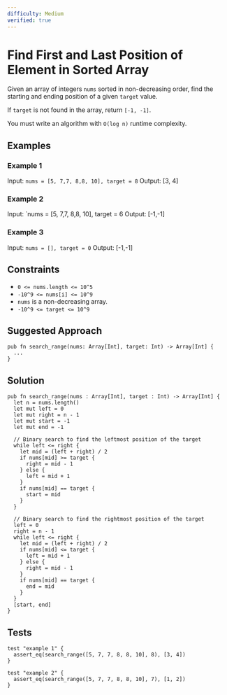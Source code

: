```yaml
---
difficulty: Medium
verified: true
---
```


# Find First and Last Position of Element in Sorted Array

Given an array of integers `nums` sorted in non-decreasing order, find the starting and ending position of a given `target` value.

If `target` is not found in the array, return `[-1, -1]`.

You must write an algorithm with `O(log n)` runtime complexity.

## Examples

### Example 1

Input: `nums = [5, 7,7, 8,8, 10], target = 8`
Output: [3, 4]

### Example 2

Input: `nums = [5, 7,7, 8,8, 10], target = 6
Output: [-1,-1]

### Example 3

Input: `nums = [], target = 0`
Output: [-1,-1]

## Constraints

- `0 <= nums.length <= 10^5`
- `-10^9 <= nums[i] <= 10^9`
- `nums` is a non-decreasing array.
- `-10^9 <= target <= 10^9`

## Suggested Approach

```mbt nocheck
pub fn search_range(nums: Array[Int], target: Int) -> Array[Int] {
  ...
}
```

## Solution

```mbt
pub fn search_range(nums : Array[Int], target : Int) -> Array[Int] {
  let n = nums.length()
  let mut left = 0
  let mut right = n - 1
  let mut start = -1
  let mut end = -1

  // Binary search to find the leftmost position of the target
  while left <= right {
    let mid = (left + right) / 2
    if nums[mid] >= target {
      right = mid - 1
    } else {
      left = mid + 1
    }
    if nums[mid] == target {
      start = mid
    }
  }

  // Binary search to find the rightmost position of the target
  left = 0
  right = n - 1
  while left <= right {
    let mid = (left + right) / 2
    if nums[mid] <= target {
      left = mid + 1
    } else {
      right = mid - 1
    }
    if nums[mid] == target {
      end = mid
    }
  }
  [start, end]
}
```

## Tests

```moonbit
test "example 1" {
  assert_eq(search_range([5, 7, 7, 8, 8, 10], 8), [3, 4])
}

test "example 2" {
  assert_eq(search_range([5, 7, 7, 8, 8, 10], 7), [1, 2])
}
```
